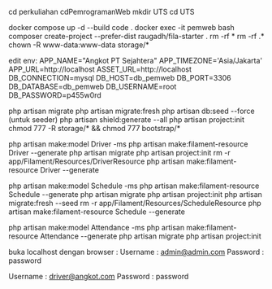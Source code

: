 cd perkuliahan
cdPemrogramanWeb
mkdir UTS
cd UTS

docker compose up -d --build
code .
docker exec -it pemweb bash
composer create-project --prefer-dist raugadh/fila-starter .
rm -rf *
rm -rf .*
chown -R www-data:www-data storage/*

edit env:
APP_NAME="Angkot PT Sejahtera"
APP_TIMEZONE='Asia/Jakarta'
APP_URL=http://localhost
ASSET_URL=http://localhost
DB_CONNECTION=mysql
DB_HOST=db_pemweb
DB_PORT=3306
DB_DATABASE=db_pemweb
DB_USERNAME=root
DB_PASSWORD=p455w0rd


php artisan migrate
php artisan migrate:fresh
php artisan db:seed --force (untuk seeder)
php artisan shield:generate --all
php artisan project:init
chmod 777 -R storage/* && chmod 777 bootstrap/*

php artisan make:model Driver -ms
php artisan make:filament-resource Driver --generate
php artisan migrate
php artisan project:init
rm -r app/Filament/Resources/DriverResource
php artisan make:filament-resource Driver --generate

php artisan make:model Schedule -ms
php artisan make:filament-resource Schedule --generate
php artisan migrate
php artisan project:init
php artisan migrate:fresh --seed
rm -r app/Filament/Resources/ScheduleResource
php artisan make:filament-resource Schedule --generate

php artisan make:model Attendance -ms
php artisan make:filament-resource Attendance --generate
php artisan migrate
php artisan project:init

buka localhost dengan browser : 
Username : admin@admin.com
Password : password

Username : driver@angkot.com
Password : password

